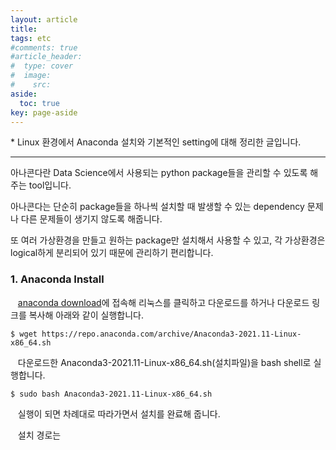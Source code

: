 ```yaml
---
layout: article
title:
tags: etc
#comments: true
#article_header:
#  type: cover
#  image:
#    src:
aside:
  toc: true
key: page-aside
---
```


  \* Linux 환경에서 Anaconda 설치와 기본적인 setting에 대해 정리한 글입니다.  

  --------------------------------------------------------------------------------------


아나콘다란 Data Science에서 사용되는 python package들을 관리할 수 있도록 해주는 tool입니다.  

아나콘다는 단순히 package들을 하나씩 설치할 때 발생할 수 있는 dependency 문제나 다른 문제들이 생기지 않도록 해줍니다.

또 여러 가상환경을 만들고 원하는 package만 설치해서 사용할 수 있고,
각 가상환경은 logical하게 분리되어 있기 때문에 관리하기 편리합니다.


### 1. Anaconda Install

&nbsp;&nbsp;&nbsp;[anaconda download](https://www.anaconda.com/products/individual)에 접속해 리눅스를 클릭하고 다운로드를 하거나 다운로드 링크를 복사해 아래와 같이 실행합니다.

    $ wget https://repo.anaconda.com/archive/Anaconda3-2021.11-Linux-x86_64.sh

&nbsp;&nbsp;&nbsp;다운로드한 Anaconda3-2021.11-Linux-x86_64.sh(설치파일)을 bash shell로 실행합니다.

    $ sudo bash Anaconda3-2021.11-Linux-x86_64.sh

&nbsp;&nbsp;&nbsp;실행이 되면 차례대로 따라가면서 설치를 완료해 줍니다.

&nbsp;&nbsp;&nbsp;설치 경로는
